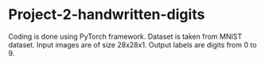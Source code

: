 # Project-2-handwritten-digits  

Coding is done using PyTorch framework. Dataset is taken from MNIST dataset. Input images are of size 28x28x1. Output labels are digits from 0 to 9.
